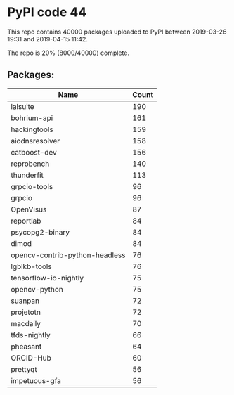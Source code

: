 # PyPI code 44

This repo contains 40000 packages uploaded to PyPI between 
2019-03-26 19:31 and 2019-04-15 11:42.

The repo is 20% (8000/40000) complete.

## Packages:

| Name  | Count |
| ----- | ----- |
| lalsuite | 190 |
| bohrium-api | 161 |
| hackingtools | 159 |
| aiodnsresolver | 158 |
| catboost-dev | 156 |
| reprobench | 140 |
| thunderfit | 113 |
| grpcio-tools | 96 |
| grpcio | 96 |
| OpenVisus | 87 |
| reportlab | 84 |
| psycopg2-binary | 84 |
| dimod | 84 |
| opencv-contrib-python-headless | 76 |
| lgblkb-tools | 76 |
| tensorflow-io-nightly | 75 |
| opencv-python | 75 |
| suanpan | 72 |
| projetotn | 72 |
| macdaily | 70 |
| tfds-nightly | 66 |
| pheasant | 64 |
| ORCID-Hub | 60 |
| prettyqt | 56 |
| impetuous-gfa | 56 |


